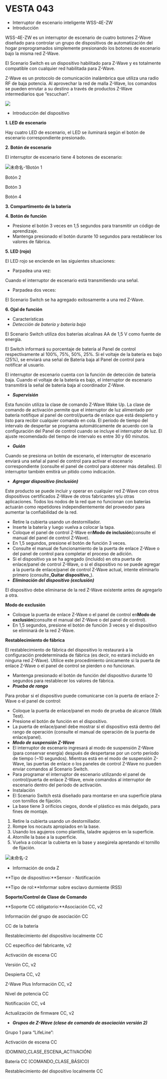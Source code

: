 # VESTA 043

-   Interruptor de escenario inteligente WSS-4E-ZW
-   Introducción

WSS-4E-ZW es un interruptor de escenario de cuatro botones Z-Wave diseñado para controlar un grupo de dispositivos de automatización del hogar preprogramados simplemente presionando los botones de escenario bajo la misma red Z-Wave.

El Scenario Switch es un dispositivo habilitado para Z-Wave y es totalmente compatible con cualquier red habilitada para Z-Wave.

Z-Wave es un protocolo de comunicación inalámbrica que utiliza una radio RF de baja potencia. Al aprovechar la red de malla Z-Wave, los comandos se pueden enrutar a su destino a través de productos Z-Wave intermediarios que “escuchan”.

![](<.gitbook/assets/0 (13).png>)

-   Introducción del dispositivo

**1. LED de escenario**

Hay cuatro LED de escenario, el LED se iluminará según el botón de escenario correspondiente presionado.

**2. Botón de escenario**

El interruptor de escenario tiene 4 botones de escenario:

![未命名-1](<.gitbook/assets/1 (7) (1).jpeg>)Botón 1

Botón 2

Botón 3

Botón 4

**3. Compartimento de la batería**

**4. Botón de función**

-   Presione el botón 3 veces en 1,5 segundos para transmitir un código de aprendizaje.
-   Mantenga presionado el botón durante 10 segundos para restablecer los valores de fábrica.

**5. LED (rojo)**

El LED rojo se enciende en las siguientes situaciones:

-   Parpadea una vez:

Cuando el interruptor de escenario está transmitiendo una señal.

-   Parpadea dos veces:

El Scenario Switch se ha agregado exitosamente a una red Z-Wave.

**6. Ojal de función**

-   Características
-   _Detección de batería y batería baja_

El Scenario Switch utiliza dos baterías alcalinas AA de 1,5 V como fuente de energía.

El Switch informará su porcentaje de batería al Panel de control respectivamente al 100%, 75%, 50%, 25%. Si el voltaje de la batería es bajo (25%), se enviará una señal de Batería baja al Panel de control para notificar al usuario.

El interruptor de escenario cuenta con la función de detección de batería baja. Cuando el voltaje de la batería es bajo, el interruptor de escenario transmitirá la señal de batería baja al coordinador Z-Wave.

-   _**Supervisión**_

Esta función utiliza la clase de comando Z-Wave Wake Up. La clase de comando de activación permite que el interruptor de luz alimentado por batería notifique al panel de control/puerta de enlace que está despierto y listo para recibir cualquier comando en cola. El período de tiempo del intervalo de despertar se programa automáticamente de acuerdo con la configuración del Panel de control cuando se incluye el interruptor de luz. El ajuste recomendado del tiempo de intervalo es entre 30 y 60 minutos.

-   _**Guión**_

Cuando se presiona un botón de escenario, el interruptor de escenario enviará una señal al panel de control para activar el escenario correspondiente (consulte el panel de control para obtener más detalles). El interruptor también emitirá un pitido como indicación.

-   _**Agregar dispositivo (inclusión)**_

Este producto se puede incluir y operar en cualquier red Z-Wave con otros dispositivos certificados Z-Wave de otros fabricantes y/u otras aplicaciones. Todos los nodos de la red que no funcionan con baterías actuarán como repetidores independientemente del proveedor para aumentar la confiabilidad de la red.

-   Retire la cubierta usando un destornillador.
-   Inserte la batería y luego vuelva a colocar la tapa.
-   Coloque el panel de control Z-Wave en**Modo de inclusión**(consulte el manual del panel de control Z-Wave).
-   En 1,5 segundos, presione el botón de función 3 veces.
-   Consulte el manual de funcionamiento de la puerta de enlace Z-Wave o del panel de control para completar el proceso de adición.
-   Si el dispositivo ya se ha agregado (incluido) en otra puerta de enlace/panel de control Z-Wave, o si el dispositivo no se puede agregar a la puerta de enlace/panel de control Z-Wave actual, intente eliminarlo primero (consulte_**Quitar dispositivo**_).
-   _**Eliminación del dispositivo (exclusión)**_

El dispositivo debe eliminarse de la red Z-Wave existente antes de agregarlo a otra.

**Modo de exclusión**

-   Coloque la puerta de enlace Z-Wave o el panel de control en**Modo de exclusión**(consulte el manual del Z-Wave o del panel de control).
-   En 1,5 segundos, presione el botón de función 3 veces y el dispositivo se eliminará de la red Z-Wave.

**Restablecimiento de fábrica**

El restablecimiento de fábrica del dispositivo lo restaurará a la configuración predeterminada de fábrica (es decir, no estará incluido en ninguna red Z-Wave). Utilice este procedimiento únicamente si la puerta de enlace Z-Wave o el panel de control se pierden o no funcionan.

-   Mantenga presionado el botón de función del dispositivo durante 10 segundos para restablecer los valores de fábrica.
-   _**Prueba de rango**_

Para probar si el dispositivo puede comunicarse con la puerta de enlace Z-Wave o el panel de control:

-   Coloque la puerta de enlace/panel en modo de prueba de alcance (Walk Test).
-   Presione el botón de función en el dispositivo.
-   La puerta de enlace/panel debe mostrar si el dispositivo está dentro del rango de operación (consulte el manual de operación de la puerta de enlace/panel).
-   _**Modo de suspensión Z-Wave**_
-   El interruptor de escenario ingresará al modo de suspensión Z-Wave (para conservar energía) después de despertarse por un corto período de tiempo (~10 segundos). Mientras está en el modo de suspensión Z-Wave, las puertas de enlace o los paneles de control Z-Wave no pueden enviar comandos al Scenario Switch.
-   Para programar el interruptor de escenario utilizando el panel de control/puerta de enlace Z-Wave, envíe comandos al interruptor de escenario dentro del período de activación.
-   Instalación
-   El Scenario Switch está diseñado para montarse en una superficie plana con tornillos de fijación.
-   La base tiene 3 orificios ciegos, donde el plástico es más delgado, para fines de montaje.

1.  Retire la cubierta usando un destornillador.
2.  Rompe los nocauts apropiados en la base.
3.  Usando los agujeros como plantilla, taladre agujeros en la superficie.
4.  Atornille la base a la superficie.
5.  Vuelva a colocar la cubierta en la base y asegúrela apretando el tornillo de fijación.

![未命名-2](<.gitbook/assets/2 (2) (1).jpeg>)

-   Información de onda Z

**Tipo de dispositivo:**Sensor - Notificación

**Tipo de rol:**Informar sobre esclavo durmiente (RSS)

**Soporte/Control de Clase de Comando**

**Soporte CC obligatorio:**Asociación CC, v2

Información del grupo de asociación CC

CC de la batería

Restablecimiento del dispositivo localmente CC

CC específico del fabricante, v2

Activación de escena CC

Versión CC, v2

Despierta CC, v2

Z-Wave Plus Información CC, v2

Nivel de potencia CC

Notificación CC, v4

Actualización de firmware CC, v2

-   _**Grupos de Z-Wave (clase de comando de asociación versión 2)**_

Grupo 1 para “LifeLine”:

Activación de escena CC

(DOMINIO_CLASE_ESCENA_ACTIVACIÓN)

Batería CC (COMANDO_CLASE_BÁSICO)

Restablecimiento del dispositivo localmente CC
